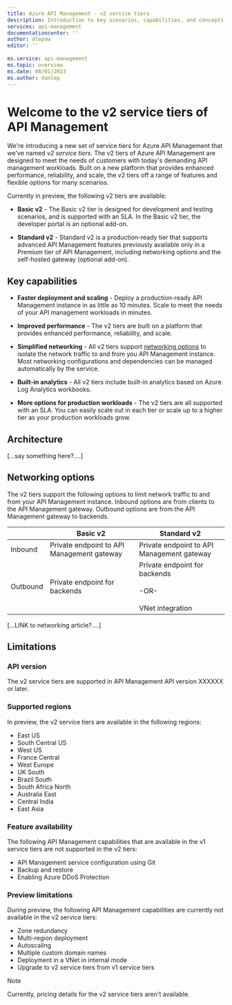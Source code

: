 ```yaml
---
title: Azure API Management - v2 service tiers
description: Introduction to key scenarios, capabilities, and concepts of the v2 tiers of the Azure API Management service.
services: api-management
documentationcenter: ''
author: dlepow
editor: ''
 
ms.service: api-management
ms.topic: overview
ms.date: 08/01/2023
ms.author: danlep
---
```


# Welcome to the v2 service tiers of API Management

We're introducing a new set of service tiers for Azure API Management that we've named *v2 service tiers*. The v2 tiers of Azure API Management are designed to meet the needs of customers with today's demanding API management workloads. Built on a new platform that provides enhanced performance, reliability, and scale, the v2 tiers off a range of features and flexible options for many scenarios. 

Currently in preview, the following v2 tiers are available:

* **Basic v2** - The Basic v2 tier is designed for development and testing scenarios, and is supported with an SLA. In the Basic v2 tier, the developer portal is an optional add-on.

* **Standard v2** - Standard v2 is a production-ready tier that supports advanced API Management features previously available only in a Premium tier of API Management, including networking options and the self-hosted gateway (optional add-on).

## Key capabilities

* **Faster deployment and scaling** - Deploy a production-ready API Management instance in as little as 10 minutes. Scale to meet the needs of your API management workloads in minutes.

* **Improved performance** - The v2 tiers are built on a platform that provides enhanced performance, reliability, and scale.

* **Simplified networking** - All v2 tiers support [networking options](#networking-options) to isolate the network traffic to and from you API Management instance. Most networking configurations and dependencies can be managed automatically by the service.

* **Built-in analytics** - All v2 tiers include built-in analytics based on Azure Log Analytics workbooks.

* **More options for production workloads** - The v2 tiers are all supported with an SLA. You can easily scale out in each tier or scale up to a higher tier as your production workloads grow.

## Architecture

[...say something here?....]

## Networking options

The v2 tiers support the following options to limit network traffic to and from your API Management instance. Inbound options are from clients to the API Management gateway. Outbound options are from the API Management gateway to backends.

|  |Basic v2  |Standard v2  |
|---------|---------|---------|
|Inbound     |  Private endpoint to  API Management gateway       | Private endpoint to  API Management gateway        |
|Outbound     | Private endpoint for backends        |   Private endpoint for backends<br/><br/>-OR-<br/><br/>VNet integration     |

[...LINK to networking article?....]

## Limitations

### API version

The v2 service tiers are supported in API Management API version XXXXXX or later.

### Supported regions

In preview, the v2 service tiers are available in the following regions:

* East US
* South Central US
* West US
* France Central
* West Europe
* UK South
* Brazil South
* South Africa North
* Australia East
* Central India
* East Asia

### Feature availability

The following API Management capabilities that are available in the v1 service tiers are not supported in the v2 tiers:

* API Management service configuration using Git
* Backup and restore
* Enabling Azure DDoS Protection

### Preview limitations

During preview, the following API Management capabilities are currently not available in the v2 service tiers:

* Zone redundancy
* Multi-region deployment
* Autoscaling
* Multiple custom domain names
* Deployment in a VNet in internal mode
* Upgrade to v2 service tiers from v1 service tiers 

> [!NOTE]
> Currently, pricing details for the v2 service tiers aren't available.


